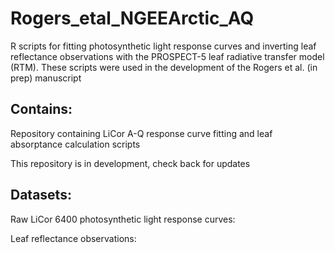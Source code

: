# Rogers_etal_NGEEArctic_AQ
R scripts for fitting photosynthetic light response curves and inverting leaf reflectance observations with the PROSPECT-5 leaf radiative transfer model (RTM).  These scripts were used in the development of the Rogers et al. (in prep) manuscript 

## Contains:
Repository containing LiCor A-Q response curve fitting and leaf absorptance calculation scripts

This repository is in development, check back for updates

## Datasets:
Raw LiCor 6400 photosynthetic light response curves:

Leaf reflectance observations:


